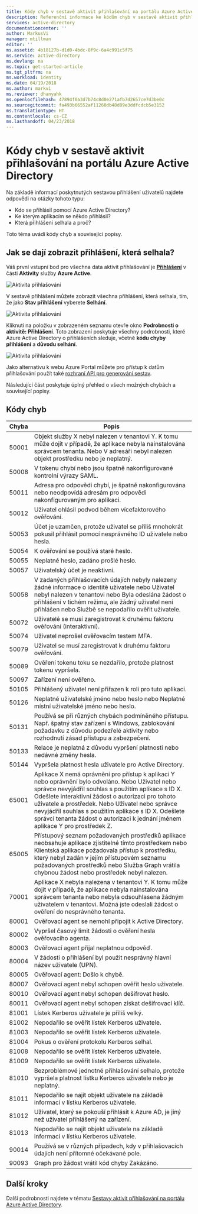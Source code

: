 ```yaml
---
title: Kódy chyb v sestavě aktivit přihlašování na portálu Azure Active Directory | Dokumentace Microsoftu
description: Referenční informace ke kódům chyb v sestavě aktivit přihlašování.
services: active-directory
documentationcenter: ''
author: MarkusVi
manager: mtillman
editor: ''
ms.assetid: 4b18127b-d1d0-4bdc-8f9c-6a4c991c5f75
ms.service: active-directory
ms.devlang: na
ms.topic: get-started-article
ms.tgt_pltfrm: na
ms.workload: identity
ms.date: 04/19/2018
ms.author: markvi
ms.reviewer: dhanyahk
ms.openlocfilehash: 47894f0a3d7b74c8d0e271afb7d2657ce7d3be0c
ms.sourcegitcommit: fa493b66552af11260db48d89e3ddfcdcb5e3152
ms.translationtype: HT
ms.contentlocale: cs-CZ
ms.lasthandoff: 04/23/2018
---
```

# <a name="sign-in-activity-report-error-codes-in-the-azure-active-directory-portal"></a>Kódy chyb v sestavě aktivit přihlašování na portálu Azure Active Directory

Na základě informací poskytnutých sestavou přihlášení uživatelů najdete odpovědi na otázky tohoto typu:

- Kdo se přihlásil pomocí Azure Active Directory?
- Ke kterým aplikacím se někdo přihlásil?
- Která přihlášení selhala a proč?

Toto téma uvádí kódy chyb a související popisy. 

## <a name="how-can-i-display-failed-sign-ins"></a>Jak se dají zobrazit přihlášení, která selhala? 

Váš první vstupní bod pro všechna data aktivit přihlašování je **[Přihlášení](https://portal.azure.com/#blade/Microsoft_AAD_IAM/ActiveDirectoryMenuBlade/SignIns)** v části **Aktivity** služby **Azure Active**.


![Aktivita přihlašování](./media/active-directory-reporting-activity-sign-ins-errors/61.png "Aktivita přihlašování")

V sestavě přihlášení můžete zobrazit všechna přihlášení, která selhala, tím, že jako **Stav přihlášení** vyberete **Selhání**.

![Aktivita přihlašování](./media/active-directory-reporting-activity-sign-ins-errors/06.png "Aktivita přihlašování")

Kliknutí na položku v zobrazeném seznamu otevře okno **Podrobnosti o aktivitě: Přihlášení**. Toto zobrazení poskytuje všechny podrobnosti, které Azure Active Directory o přihlášeních sleduje, včetně **kódu chyby přihlášení** a **důvodu selhání**.

![Aktivita přihlašování](./media/active-directory-reporting-activity-sign-ins-errors/05.png "Aktivita přihlašování")


Jako alternativu k webu Azure Portal můžete pro přístup k datům přihlašování použít také [rozhraní API pro generování sestav](active-directory-reporting-api-getting-started-azure-portal.md).


Následující část poskytuje úplný přehled o všech možných chybách a související popisy. 

## <a name="error-codes"></a>Kódy chyb

|Chyba|Popis|
|---|---|
|50001|Objekt služby X nebyl nalezen v tenantovi Y. K tomu může dojít v případě, že aplikace nebyla nainstalována správcem tenanta. Nebo V adresáři nebyl nalezen objekt prostředku nebo je neplatný.|
|50008|V tokenu chybí nebo jsou špatně nakonfigurované kontrolní výrazy SAML.|
|50011|Adresa pro odpovědi chybí, je špatně nakonfigurována nebo neodpovídá adresám pro odpovědi nakonfigurovaným pro aplikaci.|
|50012|Uživatel ohlásil podvod během vícefaktorového ověřování.|
|50053|Účet je uzamčen, protože uživatel se příliš mnohokrát pokusil přihlásit pomocí nesprávného ID uživatele nebo hesla.|
|50054|K ověřování se používá staré heslo.|
|50055|Neplatné heslo, zadáno prošlé heslo.|
|50057|Uživatelský účet je neaktivní.|
|50058|V zadaných přihlašovacích údajích nebyly nalezeny žádné informace o identitě uživatele nebo Uživatel nebyl nalezen v tenantovi nebo Byla odeslána žádost o přihlášení v tichém režimu, ale žádný uživatel není přihlášen nebo Službě se nepodařilo ověřit uživatele.|
|50072|Uživatelé se musí zaregistrovat k druhému faktoru ověřování (interaktivní).|
|50074|Uživatel neprošel ověřovacím testem MFA.|
|50079|Uživatel se musí zaregistrovat k druhému faktoru ověřování.|
|50089|Ověření tokenu toku se nezdařilo, protože platnost tokenu vypršela.|
|50097|Zařízení není ověřeno.|
|50105|Přihlášený uživatel není přiřazen k roli pro tuto aplikaci.|
|50126|Neplatné uživatelské jméno nebo heslo nebo Neplatné místní uživatelské jméno nebo heslo.|
|50131|Používá se při různých chybách podmíněného přístupu. Např. špatný stav zařízení s Windows, zablokování požadavku z důvodu podezřelé aktivity nebo rozhodnutí zásad přístupu a zabezpečení.|
|50133|Relace je neplatná z důvodu vypršení platnosti nebo nedávné změny hesla.|
|50144|Vypršela platnost hesla uživatele pro Active Directory.|
|65001|Aplikace X nemá oprávnění pro přístup k aplikaci Y nebo oprávnění bylo odvoláno. Nebo Uživatel nebo správce nevyjádřil souhlas s použitím aplikace s ID X. Odešlete interaktivní žádost o autorizaci pro tohoto uživatele a prostředek. Nebo Uživatel nebo správce nevyjádřil souhlas s použitím aplikace s ID X. Odešlete správci tenanta žádost o autorizaci k jednání jménem aplikace Y pro prostředek Z.|
|65005|Přístupový seznam požadovaných prostředků aplikace neobsahuje aplikace zjistitelné tímto prostředkem nebo Klientská aplikace požadovala přístup k prostředku, který nebyl zadán v jejím přístupovém seznamu požadovaných prostředků nebo Služba Graph vrátila chybnou žádost nebo prostředek nebyl nalezen.|
|70001|Aplikace X nebyla nalezena v tenantovi Y. K tomu může dojít v případě, že aplikace nebyla nainstalována správcem tenanta nebo nebyla odsouhlasena žádným uživatelem v tenantovi. Možná jste odeslali žádost o ověření do nesprávného tenanta.|
|80001|Ověřovací agent se nemohl připojit k Active Directory.|
|80002|Vypršel časový limit žádosti o ověření hesla ověřovacího agenta.|
|80003|Ověřovací agent přijal neplatnou odpověď.|
|80004|V žádosti o přihlášení byl použit nesprávný hlavní název uživatele (UPN).|
|80005|Ověřovací agent: Došlo k chybě.|
|80007|Ověřovací agent nebyl schopen ověřit heslo uživatele.|
|80010|Ověřovací agent nebyl schopen dešifrovat heslo.|
|80011|Ověřovací agent nebyl schopen získat dešifrovací klíč.|
|81001|Lístek Kerberos uživatele je příliš velký.|
|81002|Nepodařilo se ověřit lístek Kerberos uživatele.|
|81003|Nepodařilo se ověřit lístek Kerberos uživatele.|
|81004|Pokus o ověření protokolu Kerberos selhal.|
|81008|Nepodařilo se ověřit lístek Kerberos uživatele.|
|81009|Nepodařilo se ověřit lístek Kerberos uživatele.|
|81010|Bezproblémové jednotné přihlašování selhalo, protože vypršela platnost lístku Kerberos uživatele nebo je neplatný.|
|81011|Nepodařilo se najít objekt uživatele na základě informací v lístku Kerberos uživatele.|
|81012|Uživatel, který se pokouší přihlásit k Azure AD, je jiný než uživatel přihlášený na zařízení.|
|81013|Nepodařilo se najít objekt uživatele na základě informací v lístku Kerberos uživatele.|
|90014|Používá se v různých případech, kdy v přihlašovacích údajích není přítomné očekávané pole.|
|90093|Graph pro žádost vrátil kód chyby Zakázáno.|


## <a name="next-steps"></a>Další kroky

Další podrobnosti najdete v tématu [Sestavy aktivit přihlašování na portálu Azure Active Directory](active-directory-reporting-activity-sign-ins.md).
